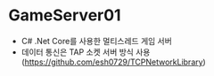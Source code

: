 # GameServer01
- C# .Net Core를 사용한 멀티스레드 게임 서버  
- 데이터 통신은 TAP 소켓 서버 방식 사용(https://github.com/esh0729/TCPNetworkLibrary)
